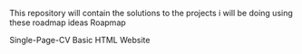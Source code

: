 This repository will contain the solutions to the projects i will be doing using these roadmap ideas Roapmap

Single-Page-CV
Basic HTML Website

